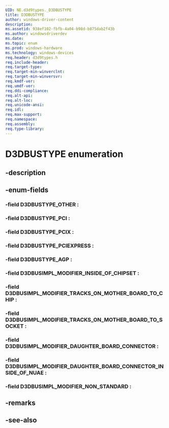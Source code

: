 ```yaml
---
UID: NE.d3d9types._D3DBUSTYPE
title: D3DBUSTYPE
author: windows-driver-content
description: 
ms.assetid: 938ef102-fbfb-4a04-b98d-b875dab2f43b
ms.author: windowsdriverdev
ms.date: 
ms.topic: enum
ms.prod: windows-hardware
ms.technology: windows-devices
req.header: d3d9types.h
req.include-header:
req.target-type:
req.target-min-winverclnt:
req.target-min-winversvr:
req.kmdf-ver:
req.umdf-ver:
req.ddi-compliance:
req.alt-api:
req.alt-loc:
req.unicode-ansi:
req.idl:
req.max-support:
req.namespace:
req.assembly:
req.type-library:
---
```


# D3DBUSTYPE enumeration

## -description



## -enum-fields

### -field D3DBUSTYPE_OTHER : 
### -field D3DBUSTYPE_PCI : 
### -field D3DBUSTYPE_PCIX : 
### -field D3DBUSTYPE_PCIEXPRESS : 
### -field D3DBUSTYPE_AGP : 
### -field D3DBUSIMPL_MODIFIER_INSIDE_OF_CHIPSET : 
### -field D3DBUSIMPL_MODIFIER_TRACKS_ON_MOTHER_BOARD_TO_CHIP : 
### -field D3DBUSIMPL_MODIFIER_TRACKS_ON_MOTHER_BOARD_TO_SOCKET : 
### -field D3DBUSIMPL_MODIFIER_DAUGHTER_BOARD_CONNECTOR : 
### -field D3DBUSIMPL_MODIFIER_DAUGHTER_BOARD_CONNECTOR_INSIDE_OF_NUAE : 
### -field D3DBUSIMPL_MODIFIER_NON_STANDARD : 

## -remarks

## -see-also